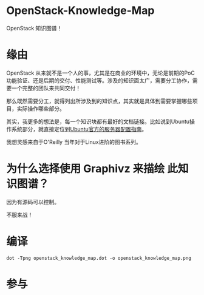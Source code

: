 # OpenStack-Knowledge-Map
OpenStack  知识图谱！

# 缘由

OpenStack 从来就不是一个人的事，尤其是在商业的环境中，无论是前期的PoC功能验证、还是后期的交付、性能测试等。涉及的知识面太广，需要分工协作，需要一个完整的团队来共同交付！

那么既然需要分工，就得列出所涉及到的知识点，其实就是具体到需要掌握哪些项目，实际操作哪些部分。

其实，我更多的想法是，每一个知识块都有最好的文档链接。比如说到Ubuntu操作系统部分，就直接定位到[Ubuntu官方的服务器配置指南](https://help.ubuntu.com/lts/serverguide/serverguide.pdf)。

我想灵感来自于O'Reilly 当年对于Linux进阶的图书系列。

# 为什么选择使用 Graphivz 来描绘 此知识图谱？

因为有源码可以控制。

不服来战！


# 编译


```
dot -Tpng openstack_knowledge_map.dot -o openstack_knowledge_map.png
```

# 参与
